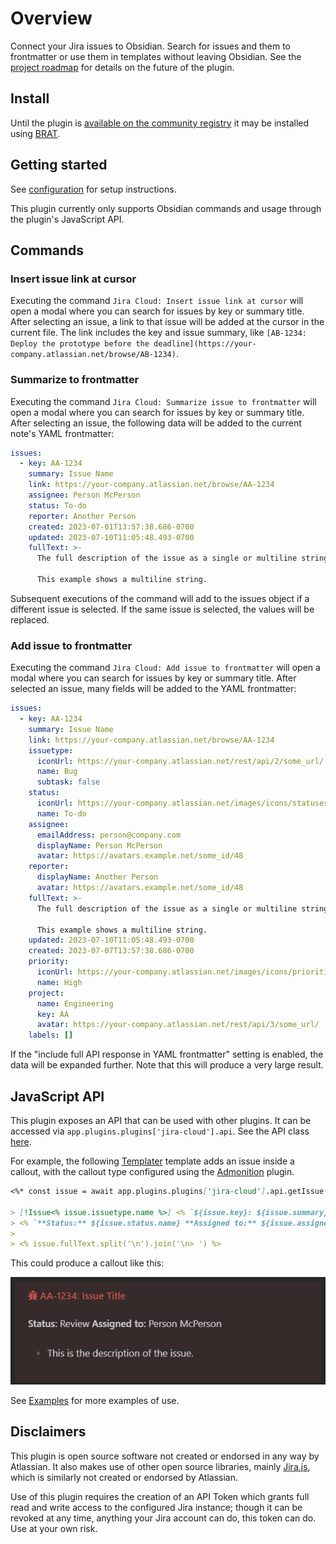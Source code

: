 # Overview

Connect your Jira issues to Obsidian. Search for issues and them to frontmatter or use them in templates without leaving Obsidian. See the [project roadmap](https://github.com/users/OfficerHalf/projects/5) for details on the future of the plugin.

## Install

Until the plugin is [available on the community registry](https://github.com/obsidianmd/obsidian-releases/pull/2147/) it may be installed using [BRAT](https://github.com/TfTHacker/obsidian42-brat).

## Getting started

See [configuration](configuration.md) for setup instructions.

This plugin currently only supports Obsidian commands and usage through the plugin's JavaScript API.

## Commands

### Insert issue link at cursor

Executing the command `Jira Cloud: Insert issue link at cursor` will open a modal where you can search for issues by key or summary title. After selecting an issue, a link to that issue will be added at the cursor in the current file. The link includes the key and issue summary, like `[AB-1234: Deploy the prototype before the deadline](https://your-company.atlassian.net/browse/AB-1234)`.

### Summarize to frontmatter

Executing the command `Jira Cloud: Summarize issue to frontmatter` will open a modal where you can search for issues by key or summary title. After selecting an issue, the following data will be added to the current note's YAML frontmatter:

```yaml
issues:
  - key: AA-1234
    summary: Issue Name
    link: https://your-company.atlassian.net/browse/AA-1234
    assignee: Person McPerson
    status: To-do
    reporter: Another Person
    created: 2023-07-01T13:57:38.686-0700
    updated: 2023-07-10T11:05:48.493-0700
    fullText: >-
      The full description of the issue as a single or multiline string.

      This example shows a multiline string.
```

Subsequent executions of the command will add to the issues object if a different issue is selected. If the same issue is selected, the values will be replaced.

### Add issue to frontmatter

Executing the command `Jira Cloud: Add issue to frontmatter` will open a modal where you can search for issues by key or summary title. After selected an issue, many fields will be added to the YAML frontmatter:

```yaml
issues:
  - key: AA-1234
    summary: Issue Name
    link: https://your-company.atlassian.net/browse/AA-1234
    issuetype:
      iconUrl: https://your-company.atlassian.net/rest/api/2/some_url/
      name: Bug
      subtask: false
    status:
      iconUrl: https://your-company.atlassian.net/images/icons/statuses/generic.png
      name: To-do
    assignee:
      emailAddress: person@company.com
      displayName: Person McPerson
      avatar: https://avatars.example.net/some_id/48
    reporter:
      displayName: Another Person
      avatar: https://avatars.example.net/some_id/48
    fullText: >-
      The full description of the issue as a single or multiline string.

      This example shows a multiline string.
    updated: 2023-07-10T11:05:48.493-0700
    created: 2023-07-07T13:57:38.686-0700
    priority:
      iconUrl: https://your-company.atlassian.net/images/icons/priorities/high.svg
      name: High
    project:
      name: Engineering
      key: AA
      avatar: https://your-company.atlassian.net/rest/api/3/some_url/
    labels: []
```

If the "include full API response in YAML frontmatter" setting is enabled, the data will be expanded further. Note that this will produce a very large result.

## JavaScript API

This plugin exposes an API that can be used with other plugins. It can be accessed via `app.plugins.plugins['jira-cloud'].api`. See the API class [here](https://github.com/OfficerHalf/obsidian-jira-cloud/blob/main/src/api.ts).

For example, the following [Templater](https://github.com/SilentVoid13/Templater) template adds an issue inside a callout, with the callout type configured using the [Admonition](https://github.com/javalent/admonitions) plugin.

```markdown
<%* const issue = await app.plugins.plugins['jira-cloud'].api.getIssue() %>

> [!Issue<% issue.issuetype.name %>] <% `${issue.key}: ${issue.summary}` %>
> <% `**Status:** ${issue.status.name} **Assigned to:** ${issue.assignee.displayName}` %>
>
> <% issue.fullText.split('\n').join('\n> ') %>
```

This could produce a callout like this:

![Callout example](assets/api-callout-example.png)

See [Examples](examples) for more examples of use.

## Disclaimers

This plugin is open source software not created or endorsed in any way by Atlassian. It also makes use of other open source libraries, mainly [Jira.js](https://github.com/MrRefactoring/jira.js), which is similarly not created or endorsed by Atlassian.

Use of this plugin requires the creation of an API Token which grants full read and write access to the configured Jira instance; though it can be revoked at any time, anything your Jira account can do, this token can do. Use at your own risk.
